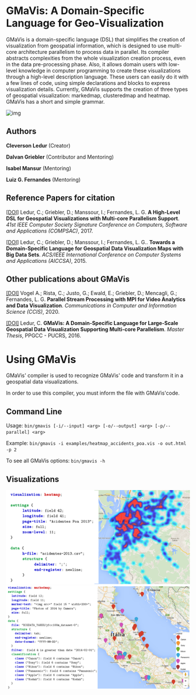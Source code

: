 # GMaVis: A Domain-Specific Language for Geo-Visualization

GMaVis is a domain-specific language (DSL) that simplifies the creation of visualization from geospatial information, which is designed to use multi-core architecture parallelism to process data in parallel. Its compiler abstracts complexities from the whole visualization creation process, even in the data pre-processing phase. Also, it allows domain users with
low-level knowledge in computer programming to create these visualizations through a high-level description language. These users can easily do it with a few lines of code, using simple declarations and blocks to express visualization details. Currently, GMaVis supports the creation of three types of geospatial visualization: markedmap, clusteredmap and heatmap. GMaVis has a short and simple grammar.

![img](https://github.com/GMAP/GMaVis/blob/master/images/video-gmavis.gif)

## Authors

**Cleverson Ledur** (Creator) 

**Dalvan Griebler** (Contributor and Mentoring)

**Isabel Mansur** (Mentoring)

**Luiz G. Fernandes** (Mentoring)




## Reference Papers for citation

[[DOI]](https://doi.org/10.1109/COMPSAC.2017.18) Ledur, C.; Griebler, D.; Manssour, I.; Fernandes, L. G. **A High-Level DSL for Geospatial Visualizations with Multi-core Parallelism Support**. *41st IEEE Computer Society Signature Conference on Computers, Software and Applications (COMPSAC)*, 2017.

[[DOI]](http://dx.doi.org/10.1109/AICCSA.2015.7507178) Ledur, C.; Griebler, D.; Manssour, I.; Fernandes, L. G.. **Towards a Domain-Specific Language for Geospatial Data Visualization Maps with Big Data Sets**. *ACS/IEEE International Conference on Computer Systems and Applications (AICCSA)*, 2015.

## Other publications about GMaVis

[[DOI]](https://doi.org/10.1007/978-3-030-41050-6_7) Vogel A.; Rista, C.; Justo, G.; Ewald, E.; Griebler, D.; Mencagli, G.; Fernandes, L. G. **Parallel Stream Processing with MPI for Video Analytics and Data Visualization**. *Communications in Computer and Information Science (CCIS)*, 2020.

[[DOI]](http://tede2.pucrs.br/tede2/handle/tede/6837) Ledur, C. **GMaVis: A Domain-Specific Language for Large-Scale Geospatial Data Visualization Supporting Multi-core Parallelism**. *Master Thesis*, PPGCC - PUCRS, 2016.


# Using GMaVis

GMaVis' compiler is used to recognize GMaVis' code and transform it in a geospatial data visualizations.

In order to use this compiler, you must inform the file with GMaVis'code.

## Command Line

Usage:
``
bin/gmavis [-i/--input] <arg> [-o/--output] <arg> [-p/--parallel] <arg>
``

Example: 
``
bin/gmavis -i examples/heatmap_accidents_poa.vis -o out.html -p 2
``

To see all GMaVis options:
``
bin/gmavis -h
``

## Visualizations

![img](https://github.com/GMAP/GMaVis/blob/master/images/heatmap.png)
![img](https://github.com/GMAP/GMaVis/blob/master/images/marketmap.png)

